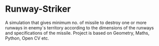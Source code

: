 # Runway-Striker
A simulation that gives minimum no. of missile to destroy one or more runways in enemy`s territory according to the dimensions of the runways and specifications of the missile. Project is based on Geometry, Maths, Python, Open CV etc.
